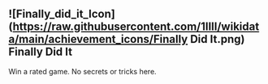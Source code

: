 ## ![Finally_did_it_Icon](https://raw.githubusercontent.com/1IlIl/wikidata/main/achievement_icons/Finally Did It.png) Finally Did It





Win a rated game. No secrets or tricks here.

